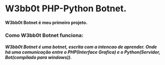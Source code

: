 # W3bb0t PHP-Python Botnet.

#### W3bb0t Botnet é meu primeiro projeto.

### Como W3bb0t Botnet funciona:
##### W3bb0t Botnet é uma botnet, escrita com a intencao de aprender. Onde há uma comunicação entre o PHP(Interface Grafica) e o Python(Servidor, Bot(compilado para windows)).
